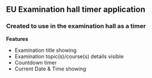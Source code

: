 ## EU Examination hall timer application
###  Created to use in the examination hall as a timer

**Features**
- Examination title showing
- Examination topic(s)/course(s) details visible
- Countdown timer
- Current Date & Time showing
